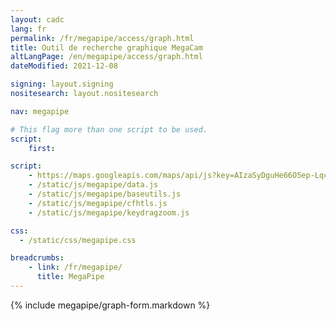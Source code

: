 ```yaml
---
layout: cadc
lang: fr
permalink: /fr/megapipe/access/graph.html
title: Outil de recherche graphique MegaCam
altLangPage: /en/megapipe/access/graph.html
dateModified: 2021-12-08

signing: layout.signing
nositesearch: layout.nositesearch

nav: megapipe

# This flag more than one script to be used.
script:
    first:

script:
    - https://maps.googleapis.com/maps/api/js?key=AIzaSyDguHe66O5ep-Lqcla9a44wW_RkhB53KB4&amp;sensor=false
    - /static/js/megapipe/data.js
    - /static/js/megapipe/baseutils.js
    - /static/js/megapipe/cfhtls.js
    - /static/js/megapipe/keydragzoom.js

css:
  - /static/css/megapipe.css

breadcrumbs:
    - link: /fr/megapipe/
      title: MegaPipe
---
```


{% include megapipe/graph-form.markdown %}
